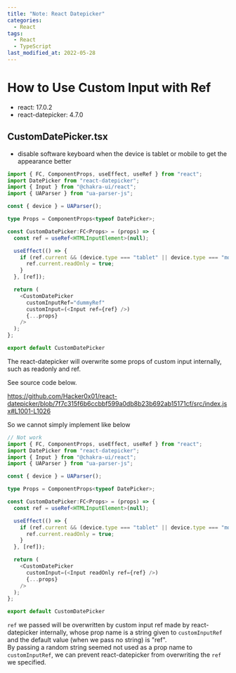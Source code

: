 ```yaml
---
title: "Note: React Datepicker"
categories:
  - React
tags:
  - React
  - TypeScript
last_modified_at: 2022-05-28
---
```


# How to Use Custom Input with Ref

- react: 17.0.2
- react-datepicker: 4.7.0

## CustomDatePicker.tsx

- disable software keyboard when the device is tablet or mobile to get the appearance better

```ts
import { FC, ComponentProps, useEffect, useRef } from "react";
import DatePicker from "react-datepicker";
import { Input } from "@chakra-ui/react";
import { UAParser } from "ua-parser-js";

const { device } = UAParser();

type Props = ComponentProps<typeof DatePicker>;

const CustomDatePicker:FC<Props> = (props) => {
  const ref = useRef<HTMLInputElement>(null);

  useEffect(() => {
    if (ref.current && (device.type === "tablet" || device.type === "mobile")) {
      ref.current.readOnly = true;
    }
  }, [ref]);

  return (
    <CustomDatePicker
      customInputRef="dummyRef"
      customInput=(<Input ref={ref} />)
      {...props}
    />
  );
};

export default CustomDatePicker
```

The react-datepicker will overwrite some props of custom input internally, such as readonly and ref.  

See source code below.  

https://github.com/Hacker0x01/react-datepicker/blob/7f7c315f6b6ccbbf599a0db8b23b692ab15171cf/src/index.jsx#L1001-L1026

So we cannot simply implement like below  

```ts
// Not work
import { FC, ComponentProps, useEffect, useRef } from "react";
import DatePicker from "react-datepicker";
import { Input } from "@chakra-ui/react";
import { UAParser } from "ua-parser-js";

const { device } = UAParser();

type Props = ComponentProps<typeof DatePicker>;

const CustomDatePicker:FC<Props> = (props) => {
  const ref = useRef<HTMLInputElement>(null);

  useEffect(() => {
    if (ref.current && (device.type === "tablet" || device.type === "mobile")) {
      ref.current.readOnly = true;
    }
  }, [ref]);

  return (
    <CustomDatePicker
      customInput=(<Input readOnly ref={ref} />)
      {...props}
    />
  );
};

export default CustomDatePicker
```

`ref` we passed will be overwritten by custom input ref made by react-datepicker internally, whose prop name is a string given to `customInputRef` and the default value (when we pass no string) is "ref".  
By passing a random string seemed not used as a prop name to `customInputRef`, we can prevent react-datepicker from overwriting the `ref` we specified.
